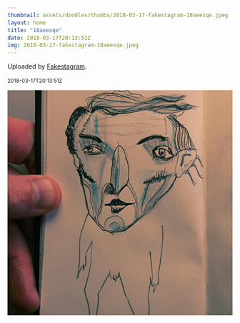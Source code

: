 ```yaml
---
thumbnail: assets/doodles/thumbs/2018-03-17-fakestagram-18aeesqe.jpeg
layout: home
title: "18aeesqe"
date: 2018-03-17T20:13:51Z
img: 2018-03-17-fakestagram-18aeesqe.jpeg
---
```


Uploaded by [Fakestagram](https://github.com/opyate/fakestagram).

<small>2018-03-17T20:13:51Z</small>

![Uploaded by Fakestagram](assets/doodles/original/2018-03-17-fakestagram-18aeesqe.jpeg)
